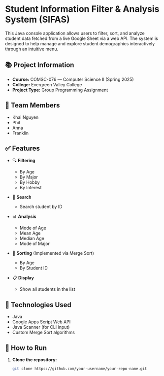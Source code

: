 # Student Information Filter & Analysis System (SIFAS)

This Java console application allows users to filter, sort, and analyze student data fetched from a live Google Sheet via a web API. The system is designed to help manage and explore student demographics interactively through an intuitive menu.

## 📚 Project Information

- **Course:** COMSC-076 — Computer Science II (Spring 2025)
- **College:** Evergreen Valley College
- **Project Type:** Group Programming Assignment

## 👥 Team Members

- Khai Nguyen
- Phil
- Anna
- Franklin

## ✅ Features

- 🔍 **Filtering**
  - By Age
  - By Major
  - By Hobby
  - By Interest

- 🔢 **Search**
  - Search student by ID

- 📊 **Analysis**
  - Mode of Age
  - Mean Age
  - Median Age
  - Mode of Major

- 🧮 **Sorting** (Implemented via Merge Sort)
  - By Age
  - By Student ID

- 📋 **Display**
  - Show all students in the list

## 🔧 Technologies Used

- Java
- Google Apps Script Web API
- Java Scanner (for CLI input)
- Custom Merge Sort algorithms

## 🚀 How to Run

1. **Clone the repository:**
   ```bash
   git clone https://github.com/your-username/your-repo-name.git
